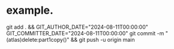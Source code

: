 
# example.

git add . && GIT_AUTHOR_DATE="2024-08-11T00:00:00" GIT_COMMITTER_DATE="2024-08-11T00:00:00" git commit -m "(atlas)delete:part1copy()" && git push -u origin main